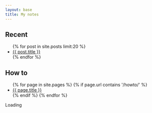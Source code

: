 ```yaml
---
layout: base
title: My notes
---
```


<aside class="recent">
<h1>Recent</h1>
<ul>
{% for post in site.posts limit:20 %}
    <li><a href="{{ post.url }}">{{ post.title }}</a></li>
{% endfor %}
</ul>
</aside>
<aside class="howto">
<h1>How to</h1>
<ul>
{% for page in site.pages %}
    {% if page.url contains '/howto/' %}
        <li><a href="{{ page.url }}">{{ page.title }}</a></li>
    {% endif %}
{% endfor %}
</ul>
</aside>
<div id="cse" style="width: 100%;clearboth">Loading</div>
<script src="http://www.google.com/jsapi" type="text/javascript"></script>
<script type="text/javascript">
  google.load('search', '1');
  google.setOnLoadCallback(function() {
    var customSearchOptions = {};
    var googleAnalyticsOptions = {};
    googleAnalyticsOptions['queryParameter'] = 's';
    googleAnalyticsOptions['categoryParameter'] = '';
    customSearchOptions['googleAnalyticsOptions'] = googleAnalyticsOptions;  var customSearchControl = new google.search.CustomSearchControl(
      '000857461493106615220:h3g48vufhro', customSearchOptions);
    customSearchControl.setResultSetSize(google.search.Search.FILTERED_CSE_RESULTSET);
    customSearchControl.draw('cse');
  }, true);
</script>
